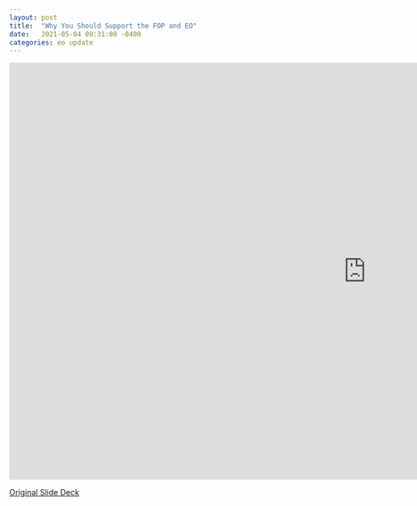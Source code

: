 ```yaml
---
layout: post
title:  "Why You Should Support the FOP and EO"
date:   2021-05-04 09:31:00 -0400
categories: eo update
---
```

<iframe src="https://docs.google.com/presentation/d/e/2PACX-1vR3GXWEkfbnIkC3FTXGaR7xxDvSnkBw5PaUunjiHvym8Blo_CeJk4UF5OMrq0clAw/embed?start=true&loop=false&delayms=10000" frameborder="0" width="1280" height="749" allowfullscreen="true" mozallowfullscreen="true" webkitallowfullscreen="true"></iframe>

[Original Slide Deck](https://drive.google.com/file/d/19ztW6Qf6VlASSQAPQDP-Zq8BhEJP66-w/view)
